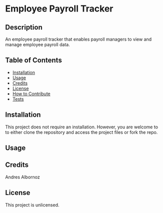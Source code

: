 # Employee Payroll Tracker

## Description
An employee payroll tracker that enables payroll managers to view and manage employee payroll data.

## Table of Contents
- [Installation](#installation)
- [Usage](#usage)
- [Credits](#credits)
- [License](#license)
- [How to Contribute](#how-to-contribute)
- [Tests](#tests)

## Installation
This project does not require an installation. However, you are welcome to to either clone the repository and access the project files or fork the repo.

## Usage

## Credits
Andres Albornoz

## License
This project is unlicensed.
